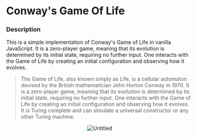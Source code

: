# Conway's Game Of Life

### Description

This is a simple implementation of Conway's Game of Life in vanilla JavaScript. It is a zero-player game, meaning that its evolution is determined by its initial state, requiring no further input. One interacts with the Game of Life by creating an initial configuration and observing how it evolves.

> The Game of Life, also known simply as Life, is a cellular automaton devised by the British mathematician John Horton Conway in 1970.
> It is a zero-player game, meaning that its evolution is determined by its initial state, requiring no further input.
> One interacts with the Game of Life by creating an initial configuration and observing how it evolves. It is Turing complete and can simulate a universal constructor or any other Turing machine.

<div align="center">

![Untitled](https://github.com/rielara/game_of_life/assets/78863735/fa22b8ef-c2b2-4010-81da-8917df1064a9)

</div>
